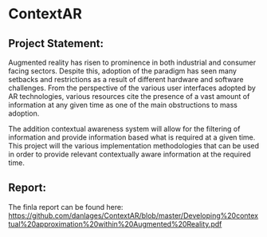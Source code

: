 # ContextAR
## Project Statement:
Augmented reality has risen to prominence in both industrial and consumer facing sectors. Despite this, adoption of the paradigm has seen many setbacks and restrictions as a result of different hardware and software challenges. From the perspective of the various user interfaces adopted by AR technologies, various resources cite the presence of a vast amount of information at any given time as one of the main obstructions to mass adoption.

The addition contextual awareness system will allow for the filtering of information and provide information based what is required at a given time. This project will the various implementation methodologies that can be used in order to provide relevant contextually aware information at the required time.

## Report: 
The finla report can be found here: https://github.com/danlages/ContextAR/blob/master/Developing%20contextual%20approximation%20within%20Augmented%20Reality.pdf
